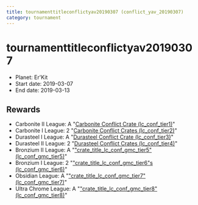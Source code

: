 ```yaml
---
title: tournamenttitleconflictyav20190307 (conflict_yav_20190307)
category: tournament
---
```

# tournamenttitleconflictyav20190307

  * Planet: Er'Kit
  * Start date: 2019-03-07
  * End date: 2019-03-13

## Rewards

  * Carbonite II League: A "[Carbonite Conflict Crate (lc_conf_tier1)](lc_conf_tier1.html)"
  * Carbonite I League: 2 "[Carbonite Conflict Crates (lc_conf_tier2)](lc_conf_tier2.html)"
  * Durasteel I League: A "[Durasteel Conflict Crate (lc_conf_tier3)](lc_conf_tier3.html)"
  * Durasteel II League: 2 "[Durasteel Conflict Crates (lc_conf_tier4)](lc_conf_tier4.html)"
  * Bronzium II League: A "["crate_title_lc_conf_gmc_tier5" (lc_conf_gmc_tier5)](lc_conf_gmc_tier5.html)"
  * Bronzium I League: 2 "["crate_title_lc_conf_gmc_tier6"s (lc_conf_gmc_tier6)](lc_conf_gmc_tier6.html)"
  * Obsidian League: A "["crate_title_lc_conf_gmc_tier7" (lc_conf_gmc_tier7)](lc_conf_gmc_tier7.html)"
  * Ultra Chrome League: A "["crate_title_lc_conf_gmc_tier8" (lc_conf_gmc_tier8)](lc_conf_gmc_tier8.html)"
